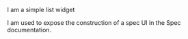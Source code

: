 I am a simple list widgetI am used to expose the construction of a spec UI in the Spec documentation.